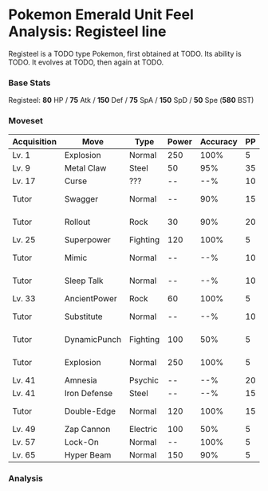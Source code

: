 # Pokemon Emerald Unit Feel Analysis: Registeel line

Registeel is a TODO type Pokemon, first obtained at TODO. Its ability is TODO. It evolves at TODO, then again at TODO.

### Base Stats

Registeel: **80** HP / **75** Atk / **150** Def / **75** SpA / **150** SpD / **50** Spe (**580** BST)

### Moveset

|Acquisition|Move        |Type    |Power|Accuracy|PP |Notes                    |
|---        |---         |---     |---  |---     |---|---                      |
|Lv. 1      |Explosion   |Normal  |250  |100%    |5  |                         |
|Lv. 9      |Metal Claw  |Steel   |50   |95%     |35 |                         |
|Lv. 17     |Curse       |???     |--   |--%     |10 |                         |
|Tutor      |Swagger     |Normal  |--   |90%     |15 |Emerald only             |
|Tutor      |Rollout     |Rock    |30   |90%     |20 |Emerald only             |
|Lv. 25     |Superpower  |Fighting|120  |100%    |5  |                         |
|Tutor      |Mimic       |Normal  |--   |--%     |10 |Emerald only             |
|Tutor      |Sleep Talk  |Normal  |--   |--%     |10 |Emerald only             |
|Lv. 33     |AncientPower|Rock    |60   |100%    |5  |                         |
|Tutor      |Substitute  |Normal  |--   |--%     |10 |Emerald only             |
|Tutor      |DynamicPunch|Fighting|100  |50%     |5  |Emerald only             |
|Tutor      |Explosion   |Normal  |250  |100%    |5  |Emerald only             |
|Lv. 41     |Amnesia     |Psychic |--   |--%     |20 |                         |
|Lv. 41     |Iron Defense|Steel   |--   |--%     |15 |                         |
|Tutor      |Double-Edge |Normal  |120  |100%    |15 |Emerald only             |
|Lv. 49     |Zap Cannon  |Electric|100  |50%     |5  |                         |
|Lv. 57     |Lock-On     |Normal  |--   |100%    |5  |                         |
|Lv. 65     |Hyper Beam  |Normal  |150  |90%     |5  |                         |

### Analysis
